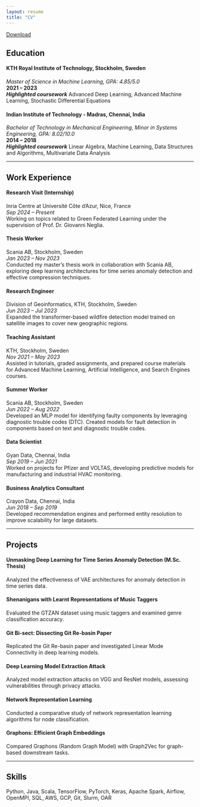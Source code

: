 ```yaml
---
layout: resume
title: "CV"
---
```

<link rel="stylesheet" href="https://cdnjs.cloudflare.com/ajax/libs/font-awesome/6.0.0-beta3/css/all.min.css">
<a href="assets/resume.pdf" download>
  <i class="fa-regular fa-circle-down" style="color: #000;"></i> Download
</a>

## Education

#### **KTH Royal Institute of Technology, Stockholm, Sweden**  
  _Master of Science in Machine Learning, GPA: 4.85/5.0_  
  **2021 – 2023**  
  ***Highlighted coursework*** Advanced Deep Learning, Advanced Machine Learning, Stochastic Differential Equations

#### **Indian Institute of Technology - Madras, Chennai, India**  
  _Bachelor of Technology in Mechanical Engineering, Minor in Systems Engineering, GPA: 8.02/10.0_  
  **2014 – 2018**  
  ***Highlighted coursework*** Linear Algebra, Machine Learning, Data Structures and Algorithms, Multivariate Data Analysis

---

## Work Experience

#### **Research Visit (Internship)**
  Inria Centre at Université Côte d’Azur, Nice, France  
  _Sep 2024 – Present_  
  Working on topics related to Green Federated Learning under the supervision of Prof. Dr. Giovanni Neglia.

#### **Thesis Worker**
  Scania AB, Stockholm, Sweden  
  _Jan 2023 – Nov 2023_  
  Conducted my master’s thesis work in collaboration with Scania AB, exploring deep learning architectures for time series anomaly detection and effective compression techniques.

#### **Research Engineer**
  Division of Geoinformatics, KTH, Stockholm, Sweden  
  _Jun 2023 – Jul 2023_  
  Expanded the transformer-based wildfire detection model trained on satellite images to cover new geographic regions.

#### **Teaching Assistant**
  KTH, Stockholm, Sweden  
  _Nov 2021 – May 2023_  
  Assisted in tutorials, graded assignments, and prepared course materials for Advanced Machine Learning, Artificial Intelligence, and Search Engines courses.

#### **Summer Worker**
  Scania AB, Stockholm, Sweden  
  _Jun 2022 – Aug 2022_  
  Developed an MLP model for identifying faulty components by leveraging diagnostic trouble codes (DTC). Created models for fault detection in components based on text and diagnostic trouble codes.

#### **Data Scientist**
  Gyan Data, Chennai, India  
  _Sep 2019 – Jun 2021_  
  Worked on projects for Pfizer and VOLTAS, developing predictive models for manufacturing and industrial HVAC monitoring.

#### **Business Analytics Consultant**
  Crayon Data, Chennai, India  
  _Jun 2018 – Sep 2019_  
  Developed recommendation engines and performed entity resolution to improve scalability for large datasets.

---

## Projects

#### **Unmasking Deep Learning for Time Series Anomaly Detection (M.Sc. Thesis)**  
  Analyzed the effectiveness of VAE architectures for anomaly detection in time series data.  
  <a href="https://kth.diva-portal.org/smash/record.jsf?pid=diva2:1823999" target="_blank" style="color: #333; margin: 0 15px; text-decoration: none;">
        <i class="fab fa-file-alt" style="font-size: 24px;"></i>
  </a>

#### **Shenanigans with Learnt Representations of Music Taggers**  
  Evaluated the GTZAN dataset using music taggers and examined genre classification accuracy.  
  <a href="https://github.com/Adhithyan8/musical-embeddings" target="_blank" style="color: #333; margin: 0 15px; text-decoration: none;">
        <i class="fab fa-github" style="font-size: 24px;"></i>
  </a>

#### **Git Bi-sect: Dissecting Git Re-basin Paper**  
  Replicated the Git Re-basin paper and investigated Linear Mode Connectivity in deep learning models.  
  <a href="https://github.com/dannyrichy/git-bisect" target="_blank" style="color: #333; margin: 0 15px; text-decoration: none;">
        <i class="fab fa-github" style="font-size: 24px;"></i>
  </a>

#### **Deep Learning Model Extraction Attack**  
  Analyzed model extraction attacks on VGG and ResNet models, assessing vulnerabilities through privacy attacks.  
  <a href="https://github.com/dannyrichy/dl-model-extraction" target="_blank" style="color: #333; margin: 0 15px; text-decoration: none;">
        <i class="fab fa-github" style="font-size: 24px;"></i>
  </a>

#### **Network Representation Learning**  
  Conducted a comparative study of network representation learning algorithms for node classification.  
  <a href="https://github.com/dannyrichy/graph-ml-project" target="_blank" style="color: #333; margin: 0 15px; text-decoration: none;">
        <i class="fab fa-github" style="font-size: 24px;"></i>
  </a>

#### **Graphons: Efficient Graph Embeddings**  
  Compared Graphons (Random Graph Model) with Graph2Vec for graph-based downstream tasks.  
  <a href="https://github.com/dannyrichy/graphon" target="_blank" style="color: #333; margin: 0 15px; text-decoration: none;">
        <i class="fab fa-github" style="font-size: 24px;"></i>
  </a>

---

## Skills

  Python, Java, Scala, TensorFlow, PyTorch, Keras, Apache Spark, Airflow, OpenMPI, SQL, AWS, GCP, Git, Slurm, OAR
